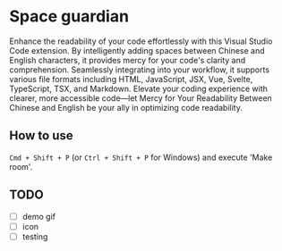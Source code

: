 # Space guardian

Enhance the readability of your code effortlessly with this Visual Studio Code extension. By intelligently adding spaces between Chinese and English characters, it provides mercy for your code's clarity and comprehension. Seamlessly integrating into your workflow, it supports various file formats including HTML, JavaScript, JSX, Vue, Svelte, TypeScript, TSX, and Markdown. Elevate your coding experience with clearer, more accessible code—let Mercy for Your Readability Between Chinese and English be your ally in optimizing code readability.

## How to use

`Cmd + Shift + P` (or `Ctrl + Shift + P` for Windows) and execute 'Make room'.

## TODO

- [ ] demo gif
- [ ] icon
- [ ] testing
